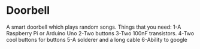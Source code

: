 # Doorbell
A smart doorbell which plays random songs.
Things that you need:
1-A Raspberry Pi or Arduino Uno
2-Two buttons
3-Two 100nF transistors.
4-Two cool buttons for buttons
5-A solderer and a long cable
6-Ability to google
